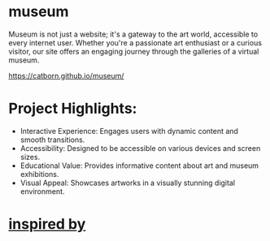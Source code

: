 # museum

Museum is not just a website; it's a gateway to the art world, accessible to every internet user. Whether you're a passionate art enthusiast or a curious visitor, our site offers an engaging journey through the galleries of a virtual museum.

https://catborn.github.io/museum/

# Project Highlights:
- Interactive Experience: Engages users with dynamic content and smooth transitions.
- Accessibility: Designed to be accessible on various devices and screen sizes.
- Educational Value: Provides informative content about art and museum exhibitions.
- Visual Appeal: Showcases artworks in a visually stunning digital environment.

# [inspired by](https://www.figma.com/design/8FnPPzsmVSH3YVhy7qDxu9/Museum-(Community)?node-id=0-1&t=QikRPyYesSp6pqCg-0)
